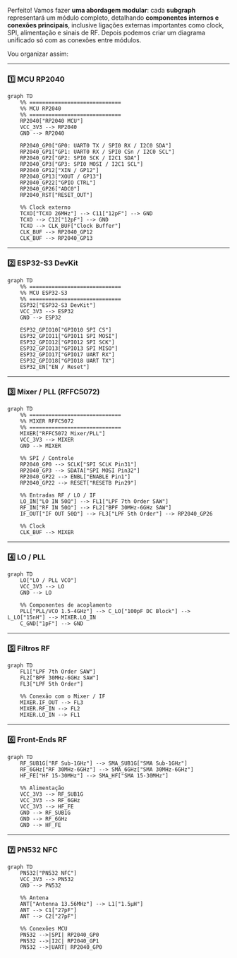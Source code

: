 Perfeito! Vamos fazer **uma abordagem modular**: cada **subgraph** representará um módulo completo, detalhando **componentes internos e conexões principais**, inclusive ligações externas importantes como clock, SPI, alimentação e sinais de RF. Depois podemos criar um diagrama unificado só com as conexões entre módulos.

Vou organizar assim:

---

### 1️⃣ **MCU RP2040**

```mermaid
graph TD
    %% =============================
    %% MCU RP2040
    %% =============================
    RP2040["RP2040 MCU"]
    VCC_3V3 --> RP2040
    GND --> RP2040

    RP2040_GP0["GP0: UART0 TX / SPI0 RX / I2C0 SDA"]
    RP2040_GP1["GP1: UART0 RX / SPI0 CSn / I2C0 SCL"]
    RP2040_GP2["GP2: SPI0 SCK / I2C1 SDA"]
    RP2040_GP3["GP3: SPI0 MOSI / I2C1 SCL"]
    RP2040_GP12["XIN / GP12"]
    RP2040_GP13["XOUT / GP13"]
    RP2040_GP22["GPIO CTRL"]
    RP2040_GP26["ADC0"]
    RP2040_RST["RESET_OUT"]

    %% Clock externo
    TCXO["TCXO 26MHz"] --> C11["12pF"] --> GND
    TCXO --> C12["12pF"] --> GND
    TCXO --> CLK_BUF["Clock Buffer"]
    CLK_BUF --> RP2040_GP12
    CLK_BUF --> RP2040_GP13
```

---

### 2️⃣ **ESP32-S3 DevKit**

```mermaid
graph TD
    %% =============================
    %% MCU ESP32-S3
    %% =============================
    ESP32["ESP32-S3 DevKit"]
    VCC_3V3 --> ESP32
    GND --> ESP32

    ESP32_GPIO10["GPIO10 SPI CS"]
    ESP32_GPIO11["GPIO11 SPI MOSI"]
    ESP32_GPIO12["GPIO12 SPI SCK"]
    ESP32_GPIO13["GPIO13 SPI MISO"]
    ESP32_GPIO17["GPIO17 UART RX"]
    ESP32_GPIO18["GPIO18 UART TX"]
    ESP32_EN["EN / Reset"]
```

---

### 3️⃣ **Mixer / PLL (RFFC5072)**

```mermaid
graph TD
    %% =============================
    %% MIXER RFFC5072
    %% =============================
    MIXER["RFFC5072 Mixer/PLL"]
    VCC_3V3 --> MIXER
    GND --> MIXER

    %% SPI / Controle
    RP2040_GP0 --> SCLK["SPI SCLK Pin31"]
    RP2040_GP3 --> SDATA["SPI MOSI Pin32"]
    RP2040_GP22 --> ENBL["ENABLE Pin1"]
    RP2040_GP22 --> RESET["RESETB Pin29"]

    %% Entradas RF / LO / IF
    LO_IN["LO IN 50Ω"] --> FL1["LPF 7th Order SAW"]
    RF_IN["RF IN 50Ω"] --> FL2["BPF 30MHz-6GHz SAW"]
    IF_OUT["IF OUT 50Ω"] --> FL3["LPF 5th Order"] --> RP2040_GP26

    %% Clock
    CLK_BUF --> MIXER
```

---

### 4️⃣ **LO / PLL**

```mermaid
graph TD
    LO["LO / PLL VCO"]
    VCC_3V3 --> LO
    GND --> LO

    %% Componentes de acoplamento
    PLL["PLL/VCO 1.5-4GHz"] --> C_LO["100pF DC Block"] --> L_LO["15nH"] --> MIXER.LO_IN
    C_GND["1pF"] --> GND
```

---

### 5️⃣ **Filtros RF**

```mermaid
graph TD
    FL1["LPF 7th Order SAW"]
    FL2["BPF 30MHz-6GHz SAW"]
    FL3["LPF 5th Order"]

    %% Conexão com o Mixer / IF
    MIXER.IF_OUT --> FL3
    MIXER.RF_IN --> FL2
    MIXER.LO_IN --> FL1
```

---

### 6️⃣ **Front-Ends RF**

```mermaid
graph TD
    RF_SUB1G["RF Sub-1GHz"] --> SMA_SUB1G["SMA Sub-1GHz"]
    RF_6GHz["RF 30MHz-6GHz"] --> SMA_6GHz["SMA 30MHz-6GHz"]
    HF_FE["HF 15-30MHz"] --> SMA_HF["SMA 15-30MHz"]

    %% Alimentação
    VCC_3V3 --> RF_SUB1G
    VCC_3V3 --> RF_6GHz
    VCC_3V3 --> HF_FE
    GND --> RF_SUB1G
    GND --> RF_6GHz
    GND --> HF_FE
```

---

### 7️⃣ **PN532 NFC**

```mermaid
graph TD
    PN532["PN532 NFC"]
    VCC_3V3 --> PN532
    GND --> PN532

    %% Antena
    ANT["Antenna 13.56MHz"] --> L1["1.5µH"]
    ANT --> C1["27pF"]
    ANT --> C2["27pF"]

    %% Conexões MCU
    PN532 -->|SPI| RP2040_GP0
    PN532 -->|I2C| RP2040_GP1
    PN532 -->|UART| RP2040_GP0
```
